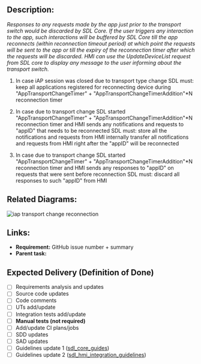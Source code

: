 ## Description:

_Responses to any requests made by the app just prior to the transport switch would be discarded by SDL Core. If the user triggers any interaction to the app, such interactions will be buffered by SDL Core till the app reconnects (within reconnection timeout period) at which point the requests will be sent to the app or till the expiry of the reconnection timer after which the requests will be discarded. HMI can use the UpdateDeviceList request from SDL core to display any message to the user informing about the transport switch._

1. In case iAP session was closed due to transport type change
SDL must:
keep all applications registered for reconnecting device
during "AppTransportChangeTimer" + "AppTransportChangeTimerAddition"*N reconnection timer

2. In case due to transport change SDL started "AppTransportChangeTimer" + "AppTransportChangeTimerAddition"*N reconnection timer
and
HMI sends any notifications and requests to "appID" that needs to be reconnected
SDL must:
store all the notifications and requests from HMI internally
transfer all notifications and requests from HMI right after the "appID" will be reconnected

3. In case due to transport change SDL started "AppTransportChangeTimer" + "AppTransportChangeTimerAddition"*N reconnection timer
and
HMI sends any responses to "appID" on requests that were sent before reconnection
SDL must:
discard all responses to such "appID" from HMI

## Related Diagrams:

![iap transport change reconnection](https://user-images.githubusercontent.com/23719788/28126084-2df0e89a-6731-11e7-8cb7-4f653b1eeb1e.png)

## Links:

- **Requirement:** GitHub issue number + summary
- **Parent task:** 

## Expected Delivery (Definition of Done)

- [ ] Requirements analysis and updates
- [ ] Source code updates
- [ ] Code comments
- [ ] UTs add/update
- [ ] Integration tests add/update
- [ ] **Manual tests (not required)**
- [ ] Add/update CI plans/jobs
- [ ] SDD updates
- [ ] SAD updates
- [ ] Guidelines update 1 ([sdl_core_guides](https://github.com/smartdevicelink/sdl_core_guides))
- [ ] Guidelines update 2 ([sdl_hmi_integration_guidelines](https://github.com/smartdevicelink/sdl_hmi_integration_guidelines))
